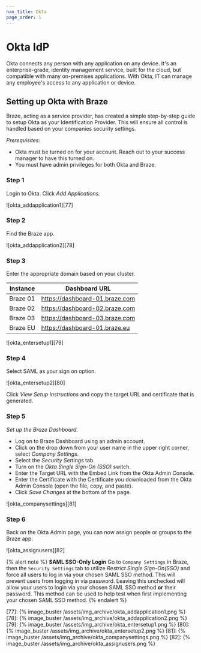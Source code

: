 ```yaml
---
nav_title: Okta
page_order: 1
---
```


# Okta IdP
Okta connects any person with any application on any device. It's an enterprise-grade, identity management service, built for the cloud, but compatible with many on-premises applications. With Okta, IT can manage any employee's access to any application or device.

## Setting up Okta with Braze
Braze, acting as a service provider, has created a simple step-by-step guide to setup Okta as your Identification Provider. This will ensure all control is handled based on your companies security settings.

_Prerequisites:_

- Okta must be turned on for your account.  Reach out to your success manager to have this turned on.
- You must have admin privileges for both Okta and Braze.


### Step 1
Login to Okta.  Click _Add Applications._

![okta_addapplication1][77]


### Step 2
Find the Braze app.

![okta_addapplication2][78]

### Step 3
Enter the appropriate domain based on your cluster.

Instance  | Dashboard URL
----------|-------------------------
Braze 01 | https://dashboard-01.braze.com
Braze 02 | https://dashboard-02.braze.com
Braze 03 | https://dashboard-03.braze.com
Braze EU | https://dashboard-01.braze.eu

![okta_entersetup1][79]

### Step 4
Select SAML as your sign on option.

![okta_entersetup2][80]


Click _View Setup Instructions_ and copy the target URL and certificate that is generated.


### Step 5

_Set up the Braze Dashboard._

* Log on to Braze Dashboard using an admin account.
* Click on the drop down from your user name in the upper right corner, select _Company Settings._
* Select the _Security Settings_ tab.
* Turn on the _Okta Single Sign-On (SSO)_ switch.
* Enter the Target URL with the Embed Link from the Okta Admin Console.
* Enter the Certificate with the Certificate you downloaded from the Okta Admin Console (open the file, copy, and paste).
* Click _Save Changes_ at the bottom of the page.

![okta_companysettings][81]


### Step 6
Back on the Okta Admin page, you can now assign people or groups to the Braze app.

![okta_assignusers][82]

{% alert note %}
__SAML SSO-Only Login__
Go to `Company Settings` in Braze, then the `Security Settings` tab to utilize _Restrict Single Sign-On(SSO)_ and force all users to log in via your chosen SAML SSO method. This will prevent users from logging in via password.  Leaving this unchecked will allow your users to login via your chosen SAML SSO method __or__ their password. This method can be used to help test when first implementing your chosen SAML SSO method.
{% endalert %}


[77]: {% image_buster /assets/img_archive/okta_addapplication1.png %}
[78]: {% image_buster /assets/img_archive/okta_addapplication2.png %}
[79]: {% image_buster /assets/img_archive/okta_entersetup1.png %}
[80]: {% image_buster /assets/img_archive/okta_entersetup2.png %}
[81]: {% image_buster /assets/img_archive/okta_companysettings.png %}
[82]: {% image_buster /assets/img_archive/okta_assignusers.png %}
